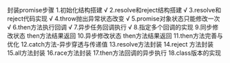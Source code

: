 封装promise步骤
1.初始化结构搭建 √
2.resolve和reject结构搭建 √
3.resolve和reject代码实现 √
4.throw抛出异常状态改变 √
5.promise对象状态只能修改一次 √
6.then方法执行回调 √
7.异步任务回调执行 √
8.指定多个回调的实现
9.同步修改状态 then方法结果返回
10.异步修改状态 then方法结果返回
11.then方法完善与优化
12.catch方法-异步穿透与传递值
13.resolve方法封装
14.reject 方法封装
15.all方法封装
16.race方法封装
17.then方法回调的异步执行
18.class版本的实现